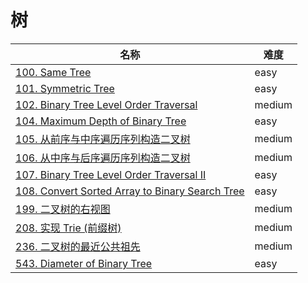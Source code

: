 # 树

**名称**|**难度**
--------|--------
[100. Same Tree](../problems/100%20Same%20Tree)|easy
[101. Symmetric Tree](../problems/101%20Symmetric%20Tree)|easy
[102. Binary Tree Level Order Traversal](../problems/102%20Binary%20Tree%20Level%20Order%20Traversal)|medium
[104. Maximum Depth of Binary Tree](../problems/104%20Maximum%20Depth%20of%20Binary%20Tree)|easy
[105. 从前序与中序遍历序列构造二叉树](../problems/105.%20从前序与中序遍历序列构造二叉树)|medium
[106. 从中序与后序遍历序列构造二叉树](../problems/106.%20从中序与后序遍历序列构造二叉树)|medium
[107. Binary Tree Level Order Traversal II](../problems/107.%20Binary%20Tree%20Level%20Order%20Traversal%20II)|easy
[108. Convert Sorted Array to Binary Search Tree](../problems/108.%20Convert%20Sorted%20Array%20to%20Binary%20Search%20Tree)|easy
[199. 二叉树的右视图](../problems/199.%20二叉树的右视图)|medium
[208. 实现 Trie (前缀树)](../problems/208.%20实现%20Trie%20(前缀树))|medium
[236. 二叉树的最近公共祖先](../problems/236.%20二叉树的最近公共祖先)|medium
[543. Diameter of Binary Tree](../problems/543.%20Diameter%20of%20Binary%20Tree)|easy
